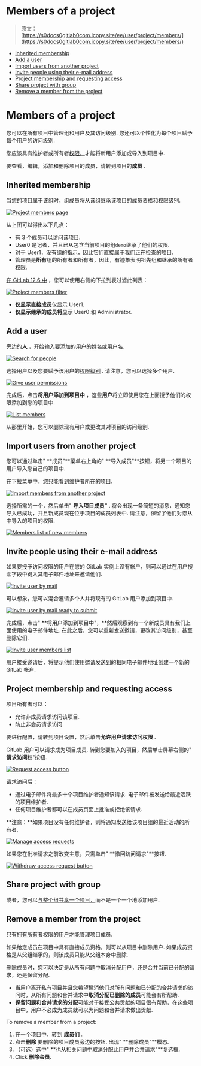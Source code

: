 # Members of a project

> 原文：[https://s0docs0gitlab0com.icopy.site/ee/user/project/members/](https://s0docs0gitlab0com.icopy.site/ee/user/project/members/)

*   [Inherited membership](#inherited-membership)
*   [Add a user](#add-a-user)
*   [Import users from another project](#import-users-from-another-project)
*   [Invite people using their e-mail address](#invite-people-using-their-e-mail-address)
*   [Project membership and requesting access](#project-membership-and-requesting-access)
*   [Share project with group](#share-project-with-group)
*   [Remove a member from the project](#remove-a-member-from-the-project)

# Members of a project[](#members-of-a-project "Permalink")

您可以在所有项目中管理组和用户及其访问级别. 您还可以个性化为每个项目赋予每个用户的访问级别.

您应该具有维护者或所有者[权限，](../../permissions.html)才能将新用户添加或导入到项目中.

要查看，编辑，添加和删除项目的成员，请转到项目的**成员** .

## Inherited membership[](#inherited-membership "Permalink")

当您的项目属于该组时，组成员将从该组继承该项目的成员资格和权限级别.

[![Project members page](img/3f64ac42c5324a759f292fa0f7e4d991.png)](img/project_members.png)

从上图可以得出以下几点：

*   有 3 个成员可以访问该项目.
*   User0 是记者，并且已从包含当前项目的组`demo`继承了他们的权限.
*   对于 User1，没有组的指示，因此它们直接属于我们正在检查的项目.
*   管理员是**所有**组的所有者和所有者，因此，有迹象表明祖先组和继承的所有者权限.

[在 GitLab 12.6 中](https://gitlab.com/gitlab-org/gitlab/-/issues/21727) ，您可以使用右侧的下拉列表过滤此列表：

[![Project members filter](img/4d5fab6dd3f65351ba798d87517db0bd.png)](img/project_members_filter_v12_6.png)

*   **仅显示直接成员**仅显示 User1.
*   **仅显示继承的成员将**显示 User0 和 Administrator.

## Add a user[](#add-a-user "Permalink")

旁边的**人** ，开始输入要添加的用户的姓名或用户名.

[![Search for people](img/5d98850d2ad30c43029645c8c0486059.png)](img/add_user_search_people.png)

选择用户以及您要赋予该用户的[权限级别](../../permissions.html) . 请注意，您可以选择多个用户.

[![Give user permissions](img/c736ba09ab7186102250ad9e624d79c1.png)](img/add_user_give_permissions.png)

完成后，点击**将用户添加到项目中** ，这些**用户**将立即使用您在上面授予他们的权限添加到您的项目中.

[![List members](img/a94b1f6b20cc665168a8d8359d195f78.png)](img/add_user_list_members.png)

从那里开始，您可以删除现有用户或更改其对项目的访问级别.

## Import users from another project[](#import-users-from-another-project "Permalink")

您可以通过单击" **成员"**菜单右上角的" **导入成员"**按钮，将另一个项目的用户导入您自己的项目中.

在下拉菜单中，您只能看到维护者所在的项目.

[![Import members from another project](img/4c34240e5c09caa62a018e3d109c1ba3.png)](img/add_user_import_members_from_another_project.png)

选择所需的一个，然后单击" **导入项目成员"** . 将会出现一条简短的消息，通知您导入已成功，并且新成员现在位于项目的成员列表中. 请注意，保留了他们对您从中导入的项目的权限.

[![Members list of new members](img/f9a1ce8fe1042543bc2355950f642a05.png)](img/add_user_imported_members.png)

## Invite people using their e-mail address[](#invite-people-using-their-e-mail-address "Permalink")

如果要授予访问权限的用户在您的 GitLab 实例上没有帐户，则可以通过在用户搜索字段中键入其电子邮件地址来邀请他们.

[![Invite user by mail](img/27d6bf9eb64fd8e4298e7a2a8ae64983.png)](img/add_user_email_search.png)

可以想象，您可以混合邀请多个人并将现有的 GitLab 用户添加到项目中.

[![Invite user by mail ready to submit](img/1fa927abbc0d78f64822dcc6c7295cd4.png)](img/add_user_email_ready.png)

完成后，点击" **将用户添加到项目中"，**然后观察到有一个新成员具有我们上面使用的电子邮件地址. 在此之后，您可以重新发送邀请，更改其访问级别，甚至删除它们.

[![Invite user members list](img/878c3488cf7403499b80fcd402198e32.png)](img/add_user_email_accept.png)

用户接受邀请后，将提示他们使用邀请发送到的相同电子邮件地址创建一个新的 GitLab 帐户.

## Project membership and requesting access[](#project-membership-and-requesting-access "Permalink")

项目所有者可以：

*   允许非成员请求访问该项目.
*   防止非会员请求访问.

要进行配置，请转到项目设置，然后单击**允许用户请求访问权限** .

GitLab 用户可以请求成为项目成员. 转到您要加入的项目，然后单击屏幕右侧的" **请求访问**权"按钮.

[![Request access button](img/1ff79a3af1496b3e864efbcf5f93307f.png)](img/request_access_button.png)

请求访问后：

*   通过电子邮件将最多十个项目维护者通知该请求. 电子邮件被发送给最近活跃的项目维护者.
*   任何项目维护者都可以在成员页面上批准或拒绝该请求.

**注意：**如果项目没有任何维护者，则将通知发送给该项目组的最近活动的所有者.

[![Manage access requests](img/083580c1827d40263d500a21f072249f.png)](img/access_requests_management.png)

如果您在批准请求之前改变主意，只需单击" **撤回访问请求"**按钮.

[![Withdraw access request button](img/dbb89cfb3c7539310a17d809c65c34a5.png)](img/withdraw_access_request_button.png)

## Share project with group[](#share-project-with-group "Permalink")

或者，您可以[与整个组共享一个项目，](share_project_with_groups.html)而不是一个一个地添加用户.

## Remove a member from the project[](#remove-a-member-from-the-project "Permalink")

只有[拥有所有者](../../permissions.html#group-members-permissions)权限的[用户](../../permissions.html#group-members-permissions)才能管理项目成员.

如果给定成员在项目中具有直接成员资格，则可以从项目中删除用户. 如果成员资格是从父组继承的，则该成员只能从父组本身中删除.

删除成员时，您可以决定是从所有问题中取消分配用户，还是合并当前已分配的请求，还是保留分配.

*   当用户离开私有项目并且您希望撤消他们对所有问题和已分配的合并请求的访问时，从所有问题和合并请求中**取消分配已删除的成员**可能会有所帮助.
*   **保留问题和合并请求的分配**可能对于接受公共贡献的项目很有帮助，在这些项目中，用户不必成为成员就可以为问题和合并请求做出贡献.

To remove a member from a project:

1.  在一个项目中，转到 **成员们** .
2.  点击**删除** 要删除的项目成员旁边的按钮. 出现" **删除成员"**模态.
3.  （可选）选中" **也从相关问题中取消分配此用户并合并请求"**复选框.
4.  Click **删除会员**.